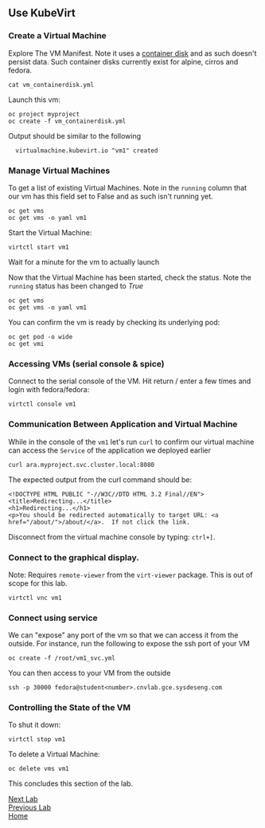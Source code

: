 ## Use KubeVirt

### Create a Virtual Machine

Explore The VM Manifest. Note it uses a [container disk](https://kubevirt.io/user-guide/docs/latest/creating-virtual-machines/disks-and-volumes.html#containerdisk) and as such doesn't persist data. Such container disks currently exist for alpine, cirros and fedora.

```
cat vm_containerdisk.yml
```

Launch this vm:

```
oc project myproject
oc create -f vm_containerdisk.yml
```

Output should be similar to the following

```
  virtualmachine.kubevirt.io "vm1" created
```

### Manage Virtual Machines

To get a list of existing Virtual Machines. Note in the `running` column that our vm has this field set to False and as such isn't running yet.

```
oc get vms
oc get vms -o yaml vm1
```

Start the Virtual Machine:

```
virtctl start vm1
```

Wait for a minute for the vm to actually launch

Now that the Virtual Machine has been started, check the status. Note the `running` status has been changed to *True*

```
oc get vms
oc get vms -o yaml vm1
```

You can confirm the vm is ready by checking its underlying pod:

```
oc get pod -o wide
oc get vmi
```

### Accessing VMs (serial console & spice)

Connect to the serial console of the VM. Hit return / enter a few times and login with fedora/fedora:

```
virtctl console vm1
```

### Communication Between Application and Virtual Machine

While in the console of the `vm1` let's run `curl` to confirm our virtual machine
can access the `Service` of the application we deployed earlier

```
curl ara.myproject.svc.cluster.local:8080
```

The expected output from the curl command should be:

```
<!DOCTYPE HTML PUBLIC "-//W3C//DTD HTML 3.2 Final//EN">
<title>Redirecting...</title>
<h1>Redirecting...</h1>
<p>You should be redirected automatically to target URL: <a href="/about/">/about/</a>.  If not click the link.
```

Disconnect from the virtual machine console by typing: `ctrl+]`.

### Connect to the graphical display.

Note: Requires `remote-viewer` from the `virt-viewer` package. This is out of scope for this lab. 

```
virtctl vnc vm1
```

### Connect using service 

We can "expose" any port of the vm so that we can access it from the outside.
For instance, run the following to expose the ssh port of your VM

```
oc create -f /root/vm1_svc.yml
```

You can then access to your VM from the outside

```
ssh -p 30000 fedora@student<number>.cnvlab.gce.sysdeseng.com
```

### Controlling the State of the VM

To shut it down:

```
virtctl stop vm1
```

To delete a Virtual Machine:

```
oc delete vms vm1
```

This concludes this section of the lab.

[Next Lab](../lab7/lab7.md)\
[Previous Lab](../lab5/lab5.md)\
[Home](../../README.md)
